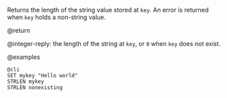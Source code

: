 Returns the length of the string value stored at `key`. An error is returned
when `key` holds a non-string value.

@return

@integer-reply: the length of the string at `key`, or `0` when `key` does not
exist.

@examples

    @cli
    SET mykey "Hello world"
    STRLEN mykey
    STRLEN nonexisting


